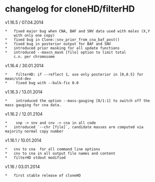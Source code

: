 # changelog for cloneHD/filterHD

v1.16.5 / 07.04.2014

	*	fixed major bug when CNA, BAF and SNV data used with males (X,Y
		with only one copy)
	*	fixed bug in Clone::snv_prior_from_cna_baf_post()
	*	fixed bug in posterior output for BAF and SNV
	*	introduced prior masking for all update functions
	* 	introduced --maxcn_mask [file] option to limit total
		c.n. per chromosome

v1.16.4 / 30.01.2014

	*	 filterHD: if --reflect 1, use only posterior in [0,0.5] for mean/std-dev
	*	 fixed bug with --bulk-fix 0.0

v1.16.3 / 13.01.2014

	*	 introduced the option --mass-gauging [0/1:1] to switch off the mass gauging for cna data.

v1.16.2 / 12.01.2104

	*	 snp -> snv and cnv -> cna in all code
	* 	introduced `--chr [file]`, candidate masses are computed via majority normal copy number

v1.16.1 / 10.01.2014

	* 	cnv to cna  for all command line options
	*	cnv to cna in all output file names and content
	*	filterHD stdout modified

v1.16 / 03.01.2014

	* 	first stable release of cloneHD
